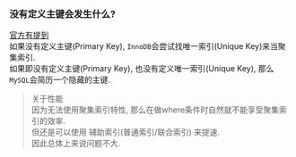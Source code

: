 ### 没有定义主键会发生什么?   
[官方有提到](https://dev.mysql.com/doc/refman/8.0/en/innodb-index-types.html)   
如果没有定义主键(Primary Key), `InnoDB`会尝试找唯一索引(Unique Key)来当聚集索引.   
如果即没有定义主键(Primary Key), 也没有定义唯一索引(Unique Key), 那么`MySQL`会简历一个隐藏的主键.

> 关于性能   
> 因为无法使用聚集索引特性, 那么在做where条件时自然就不能享受聚集索引的效率.  
> 但还是可以使用 辅助索引(普通索引/联合索引) 来提速.  
> 因此总体上来说问题不大.  

